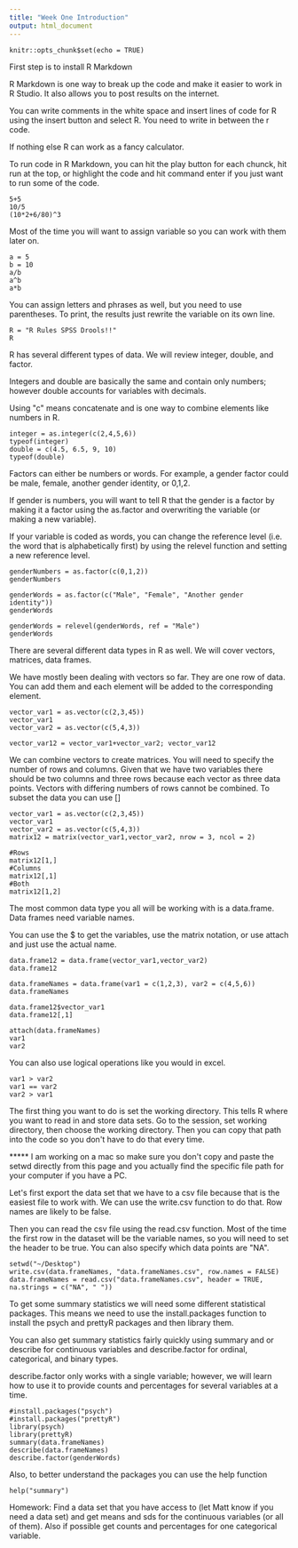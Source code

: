 ```yaml
---
title: "Week One Introduction"
output: html_document
---
```


```{r setup, include=FALSE}
knitr::opts_chunk$set(echo = TRUE)
```
First step is to install R Markdown

R Markdown is one way to break up the code and make it easier to work in R Studio.
It also allows you to post results on the internet.

You can write comments in the white space and insert lines of code for R using the insert button and select R.  You need to write in between the r code.

If nothing else R can work as a fancy calculator.  

To run code in R Markdown, you can hit the play button for each chunck, hit run at the top, or highlight the code and hit command enter if you just want to run some of the code.
```{r}
5+5
10/5
(10*2+6/80)^3
```
Most of the time you will want to assign variable so you can work with them later on.  
```{r}
a = 5
b = 10
a/b
a^b
a*b
```
You can assign letters and phrases as well, but you need to use parentheses.  To print, the results just rewrite the variable on its own line.
```{r}
R = "R Rules SPSS Drools!!"
R
```
R has several different types of data.  We will review integer, double, and factor.

Integers and double are basically the same and contain only numbers; however double accounts for variables with decimals.

Using "c" means concatenate and is one way to combine elements like numbers in R.
```{r}
integer = as.integer(c(2,4,5,6))
typeof(integer)
double = c(4.5, 6.5, 9, 10)
typeof(double)
```
Factors can either be numbers or words.  For example, a gender factor could be male, female, another gender identity, or 0,1,2.

If gender is numbers, you will want to tell R that the gender is a factor by making it a factor using the as.factor and overwriting the variable (or making a new variable).

If your variable is coded as words, you can change the reference level (i.e. the word that is alphabetically first) by using the relevel function and setting a new reference level.
```{r}
genderNumbers = as.factor(c(0,1,2))
genderNumbers

genderWords = as.factor(c("Male", "Female", "Another gender identity"))
genderWords

genderWords = relevel(genderWords, ref = "Male")
genderWords
```
There are several different data types in R as well.  We will cover vectors, matrices, data frames.

We have mostly been dealing with vectors so far.  They are one row of data.  You can add them and each element will be added to the corresponding element.
```{r}
vector_var1 = as.vector(c(2,3,45))
vector_var1
vector_var2 = as.vector(c(5,4,3))

vector_var12 = vector_var1+vector_var2; vector_var12
```
We can combine vectors to create matrices.  You will need to specify the number of rows and columns.  Given that we have two variables there should be two columns and three rows because each vector as three data points.  Vectors with differing numbers of rows cannot be combined.  To subset the data you can use []
```{r}
vector_var1 = as.vector(c(2,3,45))
vector_var1
vector_var2 = as.vector(c(5,4,3))
matrix12 = matrix(vector_var1,vector_var2, nrow = 3, ncol = 2)

#Rows 
matrix12[1,]
#Columns
matrix12[,1]
#Both
matrix12[1,2]
```
The most common data type you all will be working with is a data.frame.  Data frames need variable names.

You can use the $ to get the variables, use the matrix notation, or use attach and just use the actual name.
```{r}
data.frame12 = data.frame(vector_var1,vector_var2)
data.frame12

data.frameNames = data.frame(var1 = c(1,2,3), var2 = c(4,5,6))
data.frameNames

data.frame12$vector_var1
data.frame12[,1]

attach(data.frameNames)
var1
var2

```
You can also use logical operations like you would in excel.
```{r}
var1 > var2
var1 == var2
var2 > var1
```
The first thing you want to do is set the working directory.  This tells R where you want to read in and store data sets.  Go to the session, set working directory, then choose the working directory.  Then you can copy that path into the code so you don't have to do that every time.

***** I am working on a mac so make sure you don't copy and paste the setwd directly from this page and you actually find the specific file path for your computer if you have a PC.

Let's first export the data set that we have to a csv file because that is the easiest file to work with.  We can use the write.csv function to do that.  Row names are likely to be false.

Then you can read the csv file using the read.csv function.  Most of the time the first row in the dataset will be the variable names, so you will need to set the header to be true.  You can also specify which data points are "NA".
```{r}
setwd("~/Desktop")
write.csv(data.frameNames, "data.frameNames.csv", row.names = FALSE)
data.frameNames = read.csv("data.frameNames.csv", header = TRUE, na.strings = c("NA", " "))

```
To get some summary statistics we will need some different statistical packages.  This means we need to use the install.packages function to install the psych and prettyR packages and then library them.

You can also get summary statistics fairly quickly using summary and or describe for continuous variables and describe.factor for ordinal, categorical, and binary types.

describe.factor only works with a single variable; however, we will learn how to use it to provide counts and percentages for several variables at a time.
```{r}
#install.packages("psych")
#install.packages("prettyR")
library(psych)
library(prettyR)
summary(data.frameNames)
describe(data.frameNames)
describe.factor(genderWords) 
```
Also, to better understand the packages you can use the help function
```{r}
help("summary")
```


Homework: Find a data set that you have access to (let Matt know if you need a data set) and get means and sds for the continuous variables (or all of them).  Also if possible get counts and percentages for one categorical variable.







